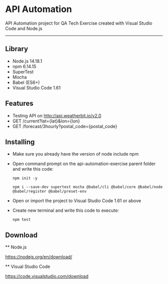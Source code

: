# API Automation

API Automation project for QA Tech Exercise created with Visual Studio Code and Node.js

---

## Library

- Node.js 14.18.1
- npm 6.14.15
- SuperTest
- Mocha
- Babel (ES6+)
- Visual Studio Code 1.61



## Features

- Testing API on http://api.weatherbit.io/v2.0
- GET /current?lat={lat}&lon={lon} 
- GET /forecast/3hourly?postal_code={postal_code} 



## Installing

- Make sure you already have the version of node include npm

- Open command prompt on the api-automation-exercise parent folder and write this code:

  `npm init -y`

  `npm i --save-dev supertest mocha @babel/cli @babel/core @babel/node @babel/register @babel/preset-env`

- Open or import the project to Visual Studio Code 1.61 or above

- Create new terminal and write this code to execute:

  `npm test`



## Download

** Node.js

https://nodejs.org/en/download/

** Visual Studio Code

https://code.visualstudio.com/download
